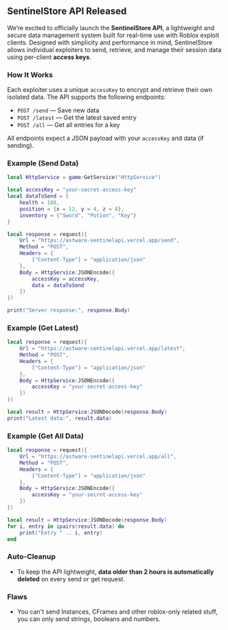 ## **SentinelStore API Released**

We’re excited to officially launch the **SentinelStore API**, a lightweight and secure data management system built for real-time use with Roblox exploit clients. Designed with simplicity and performance in mind, SentinelStore allows individual exploiters to send, retrieve, and manage their session data using per-client **access keys**.

### How It Works

Each exploiter uses a unique `accessKey` to encrypt and retrieve their own isolated data. The API supports the following endpoints:

* `POST /send` — Save new data
* `POST /latest` — Get the latest saved entry
* `POST /all` — Get all entries for a key

All endpoints expect a JSON payload with your `accessKey` and data (if sending).

### Example (Send Data)

```lua
local HttpService = game:GetService("HttpService")

local accessKey = "your-secret-access-key"
local dataToSend = {
    health = 100,
    position = {x = 12, y = 4, z = 8},
    inventory = {"Sword", "Potion", "Key"}
}

local response = request({
    Url = "https://astware-sentinelapi.vercel.app/send",
    Method = "POST",
    Headers = {
        ["Content-Type"] = "application/json"
    },
    Body = HttpService:JSONEncode({
        accessKey = accessKey,
        data = dataToSend
    })
})

print("Server response:", response.Body)
```

### Example (Get Latest)

```lua
local response = request({
    Url = "https://astware-sentinelapi.vercel.app/latest",
    Method = "POST",
    Headers = {
        ["Content-Type"] = "application/json"
    },
    Body = HttpService:JSONEncode({
        accessKey = "your-secret-access-key"
    })
})

local result = HttpService:JSONDecode(response.Body)
print("Latest data:", result.data)
```

### Example (Get All Data)

```lua
local response = request({
    Url = "https://astware-sentinelapi.vercel.app/all",
    Method = "POST",
    Headers = {
        ["Content-Type"] = "application/json"
    },
    Body = HttpService:JSONEncode({
        accessKey = "your-secret-access-key"
    })
})

local result = HttpService:JSONDecode(response.Body)
for i, entry in ipairs(result.data) do
    print("Entry " .. i, entry)
end
```

### Auto-Cleanup

- To keep the API lightweight, **data older than 2 hours is automatically deleted** on every send or get request.

### Flaws
- You can't send Instances, CFrames and other roblox-only related stuff, you can only send strings, booleans and numbers.
